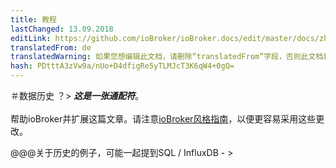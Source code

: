 ```yaml
---
title: 教程
lastChanged: 13.09.2018
editLink: https://github.com/ioBroker/ioBroker.docs/edit/master/docs/zh-cn/tutorial/history.md
translatedFrom: de
translatedWarning: 如果您想编辑此文档，请删除“translatedFrom”字段，否则此文档将再次自动翻译
hash: PDtttA3zVw9a/nUo+D4dfigRe5yTLMJcT3K6qW4+0gQ=
---
```


＃数据历史
？&gt; ***这是一张通配符***。 <br><br>帮助ioBroker并扩展这篇文章。请注意[ioBroker风格指南](community/styleguidedoc)，以便更容易采用这些更改。

@@@关于历史的例子，可能一起提到SQL / InfluxDB  - >